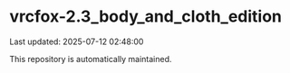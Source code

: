 # vrcfox-2.3_body_and_cloth_edition

Last updated: 2025-07-12 02:48:00

This repository is automatically maintained.
